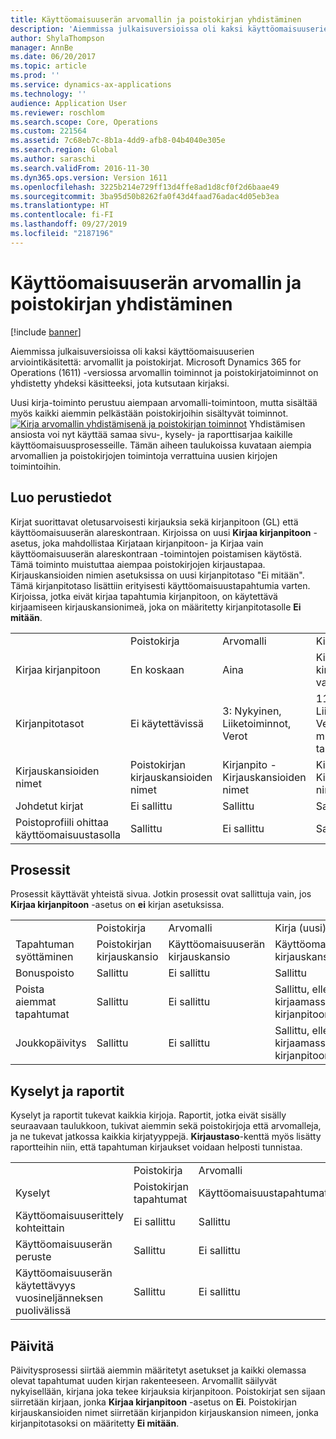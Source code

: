 ```yaml
---
title: Käyttöomaisuuserän arvomallin ja poistokirjan yhdistäminen
description: 'Aiemmissa julkaisuversioissa oli kaksi käyttöomaisuuserien arviointikäsitettä: arvomallit ja poistokirjat. Microsoft Dynamics 365 for Operations (1611) -versiossa arvomallin toiminnot ja poistokirjatoiminnot on yhdistetty yhdeksi käsitteeksi, jota kutsutaan kirjaksi.'
author: ShylaThompson
manager: AnnBe
ms.date: 06/20/2017
ms.topic: article
ms.prod: ''
ms.service: dynamics-ax-applications
ms.technology: ''
audience: Application User
ms.reviewer: roschlom
ms.search.scope: Core, Operations
ms.custom: 221564
ms.assetid: 7c68eb7c-8b1a-4dd9-afb8-04b4040e305e
ms.search.region: Global
ms.author: saraschi
ms.search.validFrom: 2016-11-30
ms.dyn365.ops.version: Version 1611
ms.openlocfilehash: 3225b214e729ff13d4ffe8ad1d8cf0f2d6baae49
ms.sourcegitcommit: 3ba95d50b8262fa0f43d4faad76adac4d05eb3ea
ms.translationtype: HT
ms.contentlocale: fi-FI
ms.lasthandoff: 09/27/2019
ms.locfileid: "2187196"
---
```

# <a name="fixed-asset-value-model-and-depreciation-book-merge"></a>Käyttöomaisuuserän arvomallin ja poistokirjan yhdistäminen

[!include [banner](../includes/banner.md)]

Aiemmissa julkaisuversioissa oli kaksi käyttöomaisuuserien arviointikäsitettä: arvomallit ja poistokirjat. Microsoft Dynamics 365 for Operations (1611) -versiossa arvomallin toiminnot ja poistokirjatoiminnot on yhdistetty yhdeksi käsitteeksi, jota kutsutaan kirjaksi.

Uusi kirja-toiminto perustuu aiempaan arvomalli-toimintoon, mutta sisältää myös kaikki aiemmin pelkästään poistokirjoihin sisältyvät toiminnot. [![Kirja arvomallin yhdistämisenä ja poistokirjan toiminnot](./media/fixed-assets.png)](./media/fixed-assets.png) Yhdistämisen ansiosta voi nyt käyttää samaa sivu-, kysely- ja raporttisarjaa kaikille käyttöomaisuusprosesseille. Tämän aiheen taulukoissa kuvataan aiempia arvomallien ja poistokirjojen toimintoja verrattuina uusien kirjojen toimintoihin.

## <a name="setup"></a>Luo perustiedot
Kirjat suorittavat oletusarvoisesti kirjauksia sekä kirjanpitoon (GL) että käyttöomaisuuserän alareskontraan. Kirjoissa on uusi **Kirjaa kirjanpitoon** -asetus, joka mahdollistaa Kirjataan kirjanpitoon- ja Kirjaa vain käyttöomaisuuserän alareskontraan -toimintojen poistamisen käytöstä. Tämä toiminto muistuttaa aiempaa poistokirjojen kirjaustapaa. Kirjauskansioiden nimien asetuksissa on uusi kirjanpitotaso "Ei mitään". Tämä kirjanpitotaso lisättiin erityisesti käyttöomaisuustapahtumia varten. Kirjoissa, jotka eivät kirjaa tapahtumia kirjanpitoon, on käytettävä kirjaamiseen kirjauskansionimeä, joka on määritetty kirjanpitotasolle **Ei mitään**.

|                                                  |                                 |                                 |                                                         |
|--------------------------------------------------|---------------------------------|---------------------------------|---------------------------------------------------------|
|                                                  | Poistokirja               | Arvomalli                     | Kirja (uusi)                                              |
| Kirjaa kirjanpitoon                                   | En koskaan                           | Aina                          | Kirjanpitoon kirjaamisen vaihtoehto                                |
| Kirjanpitotasot                                   | Ei käytettävissä                  | 3: Nykyinen, Liiketoiminnot, Verot | 11: Nykyinen, Liiketoiminnot, Vero, 7 mukautettua tasoa, Ei mitään |
| Kirjauskansioiden nimet                                    | Poistokirjan kirjauskansioiden nimet | Kirjanpito - Kirjauskansioiden nimet              | Kirjanpito - Kirjauskansioiden nimet                                      |
| Johdetut kirjat                                    | Ei sallittu                     | Sallittu                         | Sallittu                                                 |
| Poistoprofiili ohittaa käyttöomaisuustasolla | Sallittu                         | Ei sallittu                     | Sallittu                                                 |

## <a name="processes"></a>Prosessit
Prosessit käyttävät yhteistä sivua. Jotkin prosessit ovat sallittuja vain, jos **Kirjaa kirjanpitoon** -asetus on **ei** kirjan asetuksissa.

|                                |                           |                     |                                          |
|--------------------------------|---------------------------|---------------------|------------------------------------------|
|                                | Poistokirja         | Arvomalli         | Kirja (uusi)                               |
| Tapahtuman syöttäminen              | Poistokirjan kirjauskansio | Käyttöomaisuuserän kirjauskansio | Käyttöomaisuuserän kirjauskansio                      |
| Bonuspoisto             | Sallittu                   | Ei sallittu         | Sallittu                                  |
| Poista aiemmat tapahtumat | Sallittu                   | Ei sallittu         | Sallittu, ellet ole kirjaamassa kirjanpitoon |
| Joukkopäivitys                    | Sallittu                   | Ei sallittu         | Sallittu, ellet ole kirjaamassa kirjanpitoon |

## <a name="inquiries-and-reports"></a>Kyselyt ja raportit
Kyselyt ja raportit tukevat kaikkia kirjoja. Raportit, jotka eivät sisälly seuraavaan taulukkoon, tukivat aiemmin sekä poistokirjoja että arvomalleja, ja ne tukevat jatkossa kaikkia kirjatyyppejä. **Kirjaustaso**-kenttä myös lisätty raportteihin niin, että tapahtuman kirjaukset voidaan helposti tunnistaa.

|                                       |                                |                          |                          |
|---------------------------------------|--------------------------------|--------------------------|--------------------------|
|                                       | Poistokirja              | Arvomalli              | Kirja (uusi)               |
| Kyselyt                             | Poistokirjan tapahtumat | Käyttöomaisuustapahtumat | Käyttöomaisuustapahtumat |
| Käyttöomaisuuserittely kohteittain                 | Ei sallittu                    | Sallittu                  | Sallittu                  |
| Käyttöomaisuuserän peruste                     | Sallittu                        | Ei sallittu              | Sallittu                  |
| Käyttöomaisuuserän käytettävyys vuosineljänneksen puolivälissä | Sallittu                        | Ei sallittu              | Sallittu                  |

## <a name="upgrade"></a>Päivitä
Päivitysprosessi siirtää aiemmin määritetyt asetukset ja kaikki olemassa olevat tapahtumat uuden kirjan rakenteeseen. Arvomallit säilyvät nykyisellään, kirjana joka tekee kirjauksia kirjanpitoon. Poistokirjat sen sijaan siirretään kirjaan, jonka **Kirjaa kirjanpitoon** -asetus on **Ei**. Poistokirjan kirjauskansioiden nimet siirretään kirjanpidon kirjauskansion nimeen, jonka kirjanpitotasoksi on määritetty **Ei mitään**.



